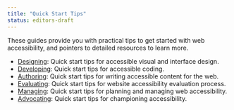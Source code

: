 ```yaml
---
title: "Quick Start Tips"
status: editors-draft
---
```


These guides provide you with practical tips to get started with web accessibility, and pointers to detailed resources to learn more.

* [Designing](designing.html): Quick start tips for accessible visual and interface design.
* [Developing](developing.html): Quick start tips for accessible coding.
* [Authoring](authoring.html): Quick start tips for writing accessible content for the web.
* [Evaluating](evaluating.html): Quick start tips for website accessibility evaluation process.
* [Managing](managing.html): Quick start tips for planning and managing web accessibility. 
* [Advocating](advocating.html): Quick start tips for championing accessibility.